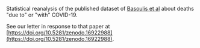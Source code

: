 Statistical reanalysis of the published dataset of [Basoulis et al](https://www.nature.com/articles/s41598-025-98834-y) about deaths "due to" or "with" COVID-19.

See our letter in response to that paper at [https://doi.org/10.5281/zenodo.16922988](https://doi.org/10.5281/zenodo.16922988).
